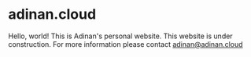 # adinan.cloud
Hello, world! This is Adinan's personal website.
This website is under construction. For more information please contact adinan@adinan.cloud
